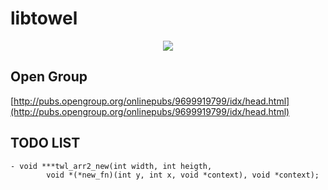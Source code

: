 # libtowel
<p align="center">
<img src="http://i.imgur.com/LFU64N5.jpg" />
</p>

## Open Group

[http://pubs.opengroup.org/onlinepubs/9699919799/idx/head.html](http://pubs.opengroup.org/onlinepubs/9699919799/idx/head.html)


## TODO LIST
	- void ***twl_arr2_new(int width, int heigth,
			void *(*new_fn)(int y, int x, void *context), void *context);
